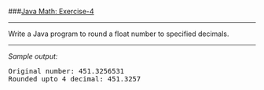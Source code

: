 ###[Java Math: Exercise-4](https://www.w3resource.com/java-exercises/math/java-math-exercise-4.php)
***
<p>Write a Java program to round a float number to specified decimals.</p>

***
_Sample output:_
<pre class="output">
Original number: 451.3256531                                           
Rounded upto 4 decimal: 451.3257
</pre>